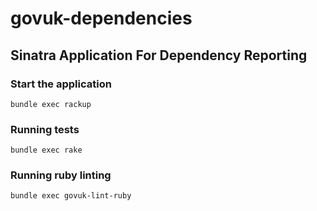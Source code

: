 # govuk-dependencies

## Sinatra Application For Dependency Reporting


### Start the application

`bundle exec rackup`

### Running tests

`bundle exec rake`

### Running ruby linting

`bundle exec govuk-lint-ruby`

